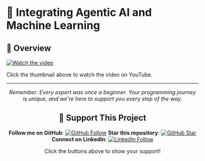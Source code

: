 # 🧮 Integrating Agentic AI and Machine Learning

## 🌟 Overview

[![Watch the video](https://img.youtube.com/vi/tozReWteUAQ/hqdefault.jpg)](https://www.youtube.com/watch?v=tozReWteUAQ)

Click the thumbnail above to watch the video on YouTube.

---

<div align="center">


*Remember: Every expert was once a beginner. Your programming journey is unique, and we're here to support you every step of the way.*

## 🌟 Support This Project
**Follow me on GitHub**: [![GitHub Follow](https://img.shields.io/github/followers/Harrypatria?style=social)](https://github.com/Harrypatria?tab=followers)
**Star this repository**: [![GitHub Star](https://img.shields.io/github/stars/Harrypatria/SQLite_Advanced_Tutorial_Google_Colab?style=social)](https://github.com/Harrypatria/SQLite_Advanced_Tutorial_Google_Colab/stargazers)
**Connect on LinkedIn**: [![LinkedIn Follow](https://img.shields.io/badge/LinkedIn-0077B5?style=for-the-badge&logo=linkedin&logoColor=white)](https://www.linkedin.com/in/harry-patria/)

Click the buttons above to show your support!

</div>

